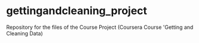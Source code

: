 # gettingandcleaning_project
Repository for the files of the Course Project (Coursera Course 'Getting and Cleaning Data)
